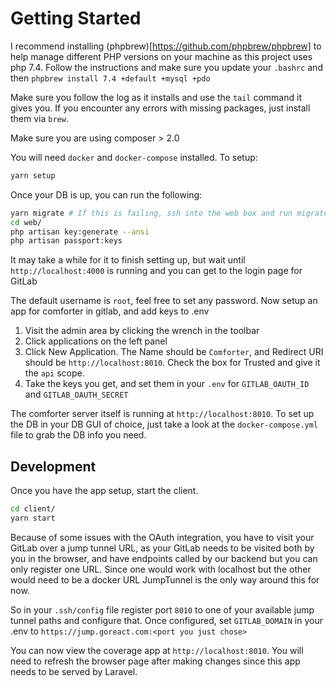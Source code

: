 # Getting Started

I recommend installing (phpbrew)[https://github.com/phpbrew/phpbrew] to help manage different PHP versions
on your machine as this project uses php 7.4. Follow the instructions and make sure you update your
`.bashrc` and then `phpbrew install 7.4 +default +mysql +pdo`

Make sure you follow the log as it installs and use the `tail` command it gives you.
If you encounter any errors with missing packages, just install them via `brew`.

Make sure you are using composer > 2.0

You will need `docker` and `docker-compose` installed. To setup:

```bash
yarn setup
```

Once your DB is up, you can run the following:
```bash
yarn migrate # If this is failing, ssh into the web box and run migrate from there
cd web/
php artisan key:generate --ansi
php artisan passport:keys
```

It may take a while for it to finish setting up, but wait until `http://localhost:4000` is running and you can get to the login page for GitLab

The default username is `root`, feel free to set any password.
Now setup an app for comforter in gitlab, and add keys to .env

1. Visit the admin area by clicking the wrench in the toolbar
2. Click applications on the left panel
3. Click New Application. The Name should be `Comforter`, and Redirect URI should be `http://localhost:8010`. Check the box for Trusted and give it the `api` scope.
4. Take the keys you get, and set them in your `.env` for `GITLAB_OAUTH_ID` and `GITLAB_OAUTH_SECRET`

The comforter server itself is running at `http://localhost:8010`. To set up the DB in your DB GUI of choice, just take a look
at the `docker-compose.yml` file to grab the DB info you need.


## Development

Once you have the app setup, start the client.

```bash
cd client/
yarn start
```

Because of some issues with the OAuth integration, you have to visit your GitLab over a jump tunnel URL, as
your GitLab needs to be visited both by you in the browser, and have endpoints called by our backend but you can
only register one URL. Since one would work with localhost but the other would need to be a docker URL
JumpTunnel is the only way around this for now.

So in your `.ssh/config` file register port `8010` to one of your available jump tunnel paths and configure that.
Once configured, set `GITLAB_DOMAIN` in your .env to `https://jump.goreact.com:<port you just chose>`

You can now view the coverage app at `http://localhost:8010`. You will need to refresh the browser page after
making changes since this app needs to be served by Laravel.
